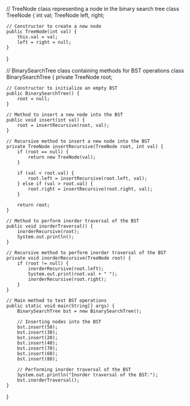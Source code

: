 // TreeNode class representing a node in the binary search tree
class TreeNode {
    int val;
    TreeNode left, right;

    // Constructor to create a new node
    public TreeNode(int val) {
        this.val = val;
        left = right = null;
    }
}


// BinarySearchTree class containing methods for BST operations
class BinarySearchTree {
    private TreeNode root;

    // Constructor to initialize an empty BST
    public BinarySearchTree() {
        root = null;
    }

    // Method to insert a new node into the BST
    public void insert(int val) {
        root = insertRecursive(root, val);
    }

    // Recursive method to insert a new node into the BST
    private TreeNode insertRecursive(TreeNode root, int val) {
        if (root == null) {
            return new TreeNode(val);
        }

        if (val < root.val) {
            root.left = insertRecursive(root.left, val);
        } else if (val > root.val) {
            root.right = insertRecursive(root.right, val);
        }

        return root;
    }

    // Method to perform inorder traversal of the BST
    public void inorderTraversal() {
        inorderRecursive(root);
        System.out.println();
    }

    // Recursive method to perform inorder traversal of the BST
    private void inorderRecursive(TreeNode root) {
        if (root != null) {
            inorderRecursive(root.left);
            System.out.print(root.val + " ");
            inorderRecursive(root.right);
        }
    }

    // Main method to test BST operations
    public static void main(String[] args) {
        BinarySearchTree bst = new BinarySearchTree();

        // Inserting nodes into the BST
        bst.insert(50);
        bst.insert(30);
        bst.insert(20);
        bst.insert(40);
        bst.insert(70);
        bst.insert(60);
        bst.insert(80);

        // Performing inorder traversal of the BST
        System.out.println("Inorder traversal of the BST:");
        bst.inorderTraversal();
    }
}

